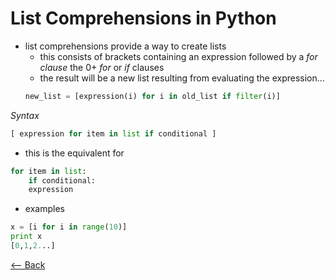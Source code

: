 # List Comprehensions in Python
- list comprehensions provide a way to create lists
    - this consists of brackets containing an expression followed by a *for clause* the 0+ *for* or *if* clauses
    - the result will be a new list resulting from evaluating the expression...
    ```python
    new_list = [expression(i) for i in old_list if filter(i)]
    ```
*Syntax*
```python
[ expression for item in list if conditional ]
```
- this is the equivalent for
```python
for item in list:
    if conditional:
    expression
```
- examples

```python
x = [i for i in range(10)]
print x
[0,1,2...]
```


[<-- Back](README.md)